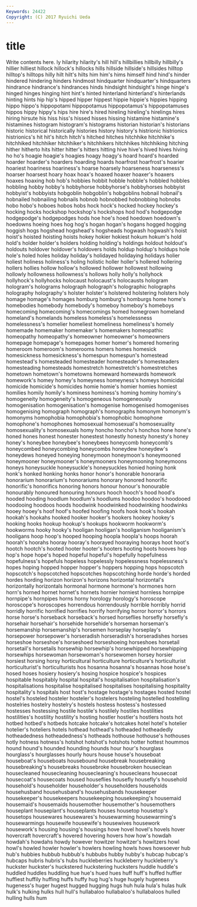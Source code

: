 ```yaml
---
Keywords: 24422 
Copyright: (C) 2017 Ryuichi Ueda
---
```


# title

Write contents here.
ly hilarity hilarity's hill hill's hillbillies hillbilly hillbilly's
hillier hilliest hillock hillock's hillocks hills hillside hillside's hillsides hilltop
hilltop's hilltops hilly hilt hilt's hilts him him's hims himself
hind hind's hinder hindered hindering hinders hindmost hindquarter hindquarter's hindquarters
hindrance hindrance's hindrances hinds hindsight hindsight's hinge hinge's hinged hinges
hinging hint hint's hinted hinterland hinterland's hinterlands hinting hints hip
hip's hipped hipper hippest hippie hippie's hippies hipping hippo hippo's
hippopotami hippopotamus hippopotamus's hippopotamuses hippos hippy hippy's hips hire hire's
hired hireling hireling's hirelings hires hiring hirsute his hiss hiss's
hissed hisses hissing histamine histamine's histamines histogram histogram's histograms historian
historian's historians historic historical historically histories history history's histrionic histrionics
histrionics's hit hit's hitch hitch's hitched hitches hitchhike hitchhike's hitchhiked
hitchhiker hitchhiker's hitchhikers hitchhikes hitchhiking hitching hither hitherto hits hitter
hitter's hitters hitting hive hive's hived hives hiving ho ho's
hoagie hoagie's hoagies hoagy hoagy's hoard hoard's hoarded hoarder hoarder's
hoarders hoarding hoards hoarfrost hoarfrost's hoarier hoariest hoariness hoariness's hoarse
hoarsely hoarseness hoarseness's hoarser hoarsest hoary hoax hoax's hoaxed hoaxer
hoaxer's hoaxers hoaxes hoaxing hob hob's hobbies hobbit hobble hobble's
hobbled hobbles hobbling hobby hobby's hobbyhorse hobbyhorse's hobbyhorses hobbyist hobbyist's
hobbyists hobgoblin hobgoblin's hobgoblins hobnail hobnail's hobnailed hobnailing hobnails hobnob
hobnobbed hobnobbing hobnobs hobo hobo's hoboes hobos hobs hock hock's
hocked hockey hockey's hocking hocks hockshop hockshop's hockshops hod hod's
hodgepodge hodgepodge's hodgepodges hods hoe hoe's hoed hoedown hoedown's hoedowns
hoeing hoes hog hog's hogan hogan's hogans hogged hogging hoggish
hogs hogshead hogshead's hogsheads hogwash hogwash's hoist hoist's hoisted hoisting
hoists hokey hokier hokiest hokum hokum's hold hold's holder holder's
holders holding holding's holdings holdout holdout's holdouts holdover holdover's holdovers
holds holdup holdup's holdups hole hole's holed holes holiday holiday's
holidayed holidaying holidays holier holiest holiness holiness's holing holistic holler
holler's hollered hollering hollers hollies hollow hollow's hollowed hollower hollowest
hollowing hollowly hollowness hollowness's hollows holly holly's hollyhock hollyhock's hollyhocks
holocaust holocaust's holocausts hologram hologram's holograms holograph holograph's holographic holographs
holography holography's holster holster's holstered holstering holsters holy homage homage's
homages homburg homburg's homburgs home home's homebodies homebody homebody's homeboy
homeboy's homeboys homecoming homecoming's homecomings homed homegrown homeland homeland's homelands
homeless homeless's homelessness homelessness's homelier homeliest homeliness homeliness's homely homemade
homemaker homemaker's homemakers homeopathic homeopathy homeopathy's homeowner homeowner's homeowners homepage
homepage's homepages homer homer's homered homering homeroom homeroom's homerooms homers
homes homesick homesickness homesickness's homespun homespun's homestead homestead's homesteaded homesteader
homesteader's homesteaders homesteading homesteads homestretch homestretch's homestretches hometown hometown's hometowns
homeward homewards homework homework's homey homey's homeyness homeyness's homeys homicidal
homicide homicide's homicides homie homie's homier homies homiest homilies homily
homily's hominess hominess's homing hominy hominy's homogeneity homogeneity's homogeneous homogeneously
homogenisation homogenisation's homogenise homogenised homogenises homogenising homograph homograph's homographs homonym
homonym's homonyms homophobia homophobia's homophobic homophone homophone's homophones homosexual homosexual's
homosexuality homosexuality's homosexuals homy honcho honcho's honchos hone hone's honed
hones honest honester honestest honestly honesty honesty's honey honey's honeybee
honeybee's honeybees honeycomb honeycomb's honeycombed honeycombing honeycombs honeydew honeydew's honeydews
honeyed honeying honeymoon honeymoon's honeymooned honeymooner honeymooner's honeymooners honeymooning honeymoons
honeys honeysuckle honeysuckle's honeysuckles honied honing honk honk's honked honking
honks honor honor's honorable honoraria honorarium honorarium's honorariums honorary honored
honorific honorific's honorifics honoring honors honour honour's honourable honourably honoured
honouring honours hooch hooch's hood hood's hooded hooding hoodlum hoodlum's
hoodlums hoodoo hoodoo's hoodooed hoodooing hoodoos hoods hoodwink hoodwinked hoodwinking
hoodwinks hooey hooey's hoof hoof's hoofed hoofing hoofs hook hook's
hookah hookah's hookahs hooked hooker hooker's hookers hookey hookey's hooking
hooks hookup hookup's hookups hookworm hookworm's hookworms hooky hooky's hooligan
hooligan's hooliganism hooliganism's hooligans hoop hoop's hooped hooping hoopla hoopla's
hoops hoorah hoorah's hoorahs hooray hooray's hoorayed hooraying hoorays hoot
hoot's hootch hootch's hooted hooter hooter's hooters hooting hoots hooves
hop hop's hope hope's hoped hopeful hopeful's hopefully hopefulness hopefulness's
hopefuls hopeless hopelessly hopelessness hopelessness's hopes hoping hopped hopper hopper's
hoppers hopping hops hopscotch hopscotch's hopscotched hopscotches hopscotching horde horde's
horded hordes hording horizon horizon's horizons horizontal horizontal's horizontally horizontals
hormonal hormone hormone's hormones horn horn's horned hornet hornet's hornets
hornier horniest hornless hornpipe hornpipe's hornpipes horns horny horology horology's
horoscope horoscope's horoscopes horrendous horrendously horrible horribly horrid horridly horrific
horrified horrifies horrify horrifying horror horror's horrors horse horse's horseback
horseback's horsed horseflies horsefly horsefly's horsehair horsehair's horsehide horsehide's horseman
horseman's horsemanship horsemanship's horsemen horseplay horseplay's horsepower horsepower's horseradish horseradish's
horseradishes horses horseshoe horseshoe's horseshoed horseshoeing horseshoes horsetail horsetail's horsetails
horsewhip horsewhip's horsewhipped horsewhipping horsewhips horsewoman horsewoman's horsewomen horsey horsier
horsiest horsing horsy horticultural horticulture horticulture's horticulturist horticulturist's horticulturists hos
hosanna hosanna's hosannas hose hose's hosed hoses hosiery hosiery's hosing
hospice hospice's hospices hospitable hospitably hospital hospital's hospitalisation hospitalisation's hospitalisations
hospitalise hospitalised hospitalises hospitalising hospitality hospitality's hospitals host host's hostage
hostage's hostages hosted hostel hostel's hosteled hosteler hosteler's hostelers hosteling
hostelled hostelling hostelries hostelry hostelry's hostels hostess hostess's hostessed hostesses
hostessing hostile hostile's hostilely hostiles hostilities hostilities's hostility hostility's hosting
hostler hostler's hostlers hosts hot hotbed hotbed's hotbeds hotcake hotcake's
hotcakes hotel hotel's hotelier hotelier's hoteliers hotels hothead hothead's hotheaded
hotheadedly hotheadedness hotheadedness's hotheads hothouse hothouse's hothouses hotly hotness hotness's
hotshot hotshot's hotshots hotter hottest hoummos hound hound's hounded hounding
hounds hour hour's hourglass hourglass's hourglasses hourly hours house house's
houseboat houseboat's houseboats housebound housebreak housebreaking housebreaking's housebreaks housebroke housebroken
houseclean housecleaned housecleaning housecleaning's housecleans housecoat housecoat's housecoats housed houseflies
housefly housefly's household household's householder householder's householders households househusband househusband's
househusbands housekeeper housekeeper's housekeepers housekeeping housekeeping's housemaid housemaid's housemaids housemother
housemother's housemothers houseplant houseplant's houseplants houses housetop housetop's housetops housewares
housewares's housewarming housewarming's housewarmings housewife housewife's housewives housework housework's housing
housing's housings hove hovel hovel's hovels hover hovercraft hovercraft's hovered
hovering hovers how how's howdah howdah's howdahs howdy however howitzer
howitzer's howitzers howl howl's howled howler howler's howlers howling howls
hows howsoever hub hub's hubbies hubbub hubbub's hubbubs hubby hubby's
hubcap hubcap's hubcaps hubris hubris's hubs huckleberries huckleberry huckleberry's huckster
huckster's huckstered huckstering hucksters huddle huddle's huddled huddles huddling hue
hue's hued hues huff huff's huffed huffier huffiest huffily huffing
huffs huffy hug hug's huge hugely hugeness hugeness's huger hugest
hugged hugging hugs huh hula hula's hulas hulk hulk's hulking
hulks hull hull's hullabaloo hullabaloo's hullabaloos hulled hulling hulls hum
